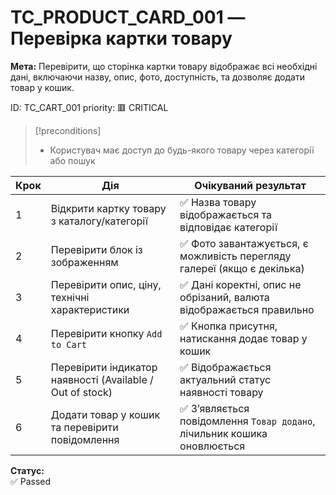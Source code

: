 # TC_PRODUCT_CARD_001 — Перевірка картки товару

**Мета:** Перевірити, що сторінка картки товару відображає всі необхідні дані, включаючи назву, опис, фото, доступність, та дозволяє додати товар у кошик.

ID: TC_CART_001
priority: 🟥 CRITICAL

> [!preconditions]
>- Користувач має доступ до будь-якого товару через категорії або пошук

| Крок | Дія                                                       | Очікуваний результат                                                    |
| ---- | --------------------------------------------------------- | ----------------------------------------------------------------------- |
| 1    | Відкрити картку товару з каталогу/категорії               | ✅ Назва товару відображається та відповідає категорії                   |
| 2    | Перевірити блок із зображенням                            | ✅ Фото завантажується, є можливість перегляду галереї (якщо є декілька) |
| 3    | Перевірити опис, ціну, технічні характеристики            | ✅ Дані коректні, опис не обрізаний, валюта відображається правильно     |
| 4    | Перевірити кнопку `Add to Cart`                           | ✅ Кнопка присутня, натискання додає товар у кошик                       |
| 5    | Перевірити індикатор наявності (Available / Out of stock) | ✅ Відображається актуальний статус наявності товару                     |
| 6    | Додати товар у кошик та перевірити повідомлення           | ✅ З’являється повідомлення `Товар додано`, лічильник кошика оновлюється |

**Статус:**  
✅ Passed 